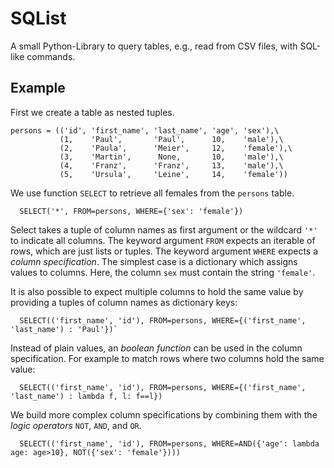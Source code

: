 # SQList

A small Python-Library to query tables, e.g., read from CSV files, with SQL-like commands.

## Example
First we create a table as nested tuples.
```
persons = (('id', 'first_name', 'last_name', 'age', 'sex'),\
           (1,    'Paul',       'Paul',      10,    'male'),\
           (2,    'Paula',      'Meier',     12,    'female'),\
           (3,    'Martin',      None,       10,    'male'),\
           (4,    'Franz',      'Franz',     13,    'male'),\
           (5,    'Ursula',     'Leine',     14,    'female'))
```

We use function `SELECT` to retrieve all females from the `persons` table.
```
  SELECT('*', FROM=persons, WHERE={'sex': 'female'})
```
Select takes a tuple of column names as first argument or the wildcard `'*'` to indicate all columns.
The keyword argument `FROM` expects an iterable of rows, which are just lists or tuples.
The keyword argument `WHERE` expects a _column specification_.
The simplest case is a dictionary which assigns values to columns.
Here, the column `sex` must contain the string `'female'`.

It is also possible to expect multiple columns to hold the same value by providing a tuples of column names as dictionary keys:
```
  SELECT(('first_name', 'id'), FROM=persons, WHERE={('first_name', 'last_name') : 'Paul'})`
```

Instead of plain values, an _boolean function_ can be used in the column specification.
For example to match rows where two columns hold the same value:
```
  SELECT(('first_name', 'id'), FROM=persons, WHERE={('first_name', 'last_name') : lambda f, l: f==l})
```

We build more complex column specifications by combining them with the _logic operators_ `NOT`, `AND`, and `OR`.
```
  SELECT(('first_name', 'id'), FROM=persons, WHERE=AND({'age': lambda age: age>10}, NOT({'sex': 'female'})))
```
